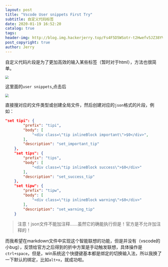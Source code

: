 ```yaml
---
layout: post
title: "Vscode User snippets First Try"
subtitle: 自定义代码标签
date: 2020-01-19 16:52:20
catalog: true
tags: 
header-img: http://blog.img.hackerjerry.top/Fs4F5D5WSotr-t2Hwefv5JZ38YVV
post_copyright: true
author: Jerry
---
```


自定义代码片段是为了更加高效的输入某些标签（暂时对于html），方法也很简单。

<img src="http://blog.img.hackerjerry.top/FgvRTAPdULovqI9w55GeqQCtnej3" style="zoom:67%;" />

这里面的`user snippets`,点击后

<img src="http://blog.img.hackerjerry.top/FmkFVuOCllNH6lXcGO26cGSUSYR0" style="zoom: 67%;" />

直接搜对应的文件类型或创建全局文件，然后创建对应的`json`格式的片段，例如：

```json
"set tipi": {  
        "prefix": "tipi",  
        "body": [ 
			"<div class=\"tip inlineBlock important\">$0</div>",
        ],
        "description": "set_important_tip"  
	},
	"set tips": {  
        "prefix": "tips",  
        "body": [ 
			"<div class=\"tip inlineBlock success\">$0</div>"
        ],
        "description": "set_success_tip"  
	},
	"set tipw": {  
        "prefix": "tipw", 
        "body": [  
			"<div class=\"tip inlineBlock warning\">$0</div>"
        ],
        "description": "set_warning_tip" 
    }
```
>注意！json文件不能加注释……虽然它的确能执行但是！官方是不允许加注释的！

而我希望在markdown文件中实现这个智能联想的功能，但是并没有（vscode的小bug），反馈给官方之后得到的折中方案是手动触发联想，具体操作是`ctrl+space`，但是，win系统这个快捷键基本都是绑定的切换输入法，所以我换了一下默认的绑定，比如`alt+x`，就成功啦。



